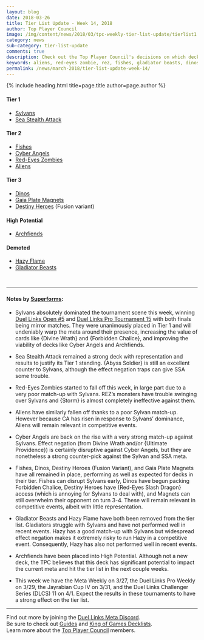 ```yaml
---
layout: blog
date: 2018-03-26
title: Tier List Update - Week 14, 2018
author: Top Player Council
image: /img/content/news/2018/03/tpc-weekly-tier-list-update/tierlist1.jpg
category: news
sub-category: tier-list-update
comments: true
description: Check out the Top Player Council's decisions on which decks are the best in the Meta!
keywords: aliens, red-eyes zombie, rez, fishes, gladiator beasts, dinos, ssa, water, sea stealth attack, cyber angels, ca, magnets, hazy, hazy flame, destiny heroes, tier, tier 1, flying fish, sylvans, archfiends, demoted
permalink: /news/march-2018/tier-list-update-week-14/
---
```


{% include heading.html title=page.title author=page.author %}

#### Tier 1
* [Sylvans](/tier-list/sylvans/) 
* [Sea Stealth Attack](/tier-list/sea-stealth-attack/)

#### Tier 2
* [Fishes](/tier-list/fishes/) 
* [Cyber Angels](/tier-list/cyber-angels/) 
* [Red-Eyes Zombies](/tier-list/red-eyes-zombies/) 
* [Aliens](/tier-list/aliens/) 

#### Tier 3
* [Dinos](/tier-list/dinos/) 
* [Gaia Plate Magnets](/tier-list/magnet-warriors/) 
* [Destiny Heroes](/tier-list/destiny-heroes/) (Fusion variant)

#### High Potential
* [Archfiends](/tier-list/archfiends/) 

#### Demoted
* [Hazy Flame](/tier-list/hazy-flame/)  
* [Gladiator Beasts](/tier-list/gladiator-beasts/)

<br>

---

#### Notes by [Superforms]():  

* Sylvans absolutely dominated the tournament scene this week, winning [Duel Links Open #5](https://dlmbeta.netlify.com/tournaments/duel-links-open/5/report/) and [Duel Links Pro Tournament 15](https://dlmbeta.netlify.com/tournaments/duel-links-pro/15/report/) with both finals being mirror matches. They were unanimously placed in Tier 1 and will undeniably warp the meta around their presence, increasing the value of cards like {Divine Wrath} and {Forbidden Chalice}, and improving the viability of decks like Cyber Angels and Archfiends.  

* Sea Stealth Attack remained a strong deck with representation and results to justify its Tier 1 standing. {Abyss Soldier} is still an excellent counter to Sylvans, although the effect negation traps can give SSA some trouble.  

* Red-Eyes Zombies started to fall off this week, in large part due to a very poor match-up with Sylvans. REZ’s monsters have trouble swinging over Sylvans and {Storm} is almost completely ineffective against them.  

* Aliens have similarly fallen off thanks to a poor Sylvan match-up. However because CA has risen in response to Sylvans’ dominance, Aliens will remain relevant in competitive events.  

* Cyber Angels are back on the rise with a very strong match-up against Sylvans. Effect negation (from Divine Wrath and/or {Ultimate Providence}) is certainly disruptive against Cyber Angels, but they are nonetheless a strong counter-pick against the Sylvan and SSA meta.  

* Fishes, Dinos, Destiny Heroes (Fusion Variant), and Gaia Plate Magnets have all remained in place, performing as well as expected for decks in their tier. Fishes can disrupt Sylvans early, Dinos have begun packing Forbidden Chalice, Destiny Heroes have {Red-Eyes Slash Dragon} access (which is annoying for Sylvans to deal with), and Magnets can still overwhelm their opponent on turn 3-4. These will remain relevant in competitive events, albeit with little representation.  

* Gladiator Beasts and Hazy Flame have both been removed from the tier list. Gladiators struggle with Sylvans and have not performed well in recent events. Hazy has a good match-up with Sylvans but widespread effect negation makes it extremely risky to run Hazy in a competitive event. Consequently, Hazy has also not performed well in recent events.  

* Archfiends have been placed into High Potential. Although not a new deck, the TPC believes that this deck has significant potential to impact the current meta and hit the tier list in the next couple weeks.  

* This week we have the Meta Weekly on 3/27, the Duel Links Pro Weekly on 3/29, the Jayrabian Cup IV on 3/31, and the Duel Links Challenger Series (DLCS) 11 on 4/1. Expect the results in these tournaments to have a strong effect on the tier list.  

---

Find out more by joining the [Duel Links Meta Discord](/discord/).  
Be sure to check out [Guides](/guides/) and [King of Games Decklists](/top-decks/).  
Learn more about the [Top Player Council](/top-player-council/) members.   
